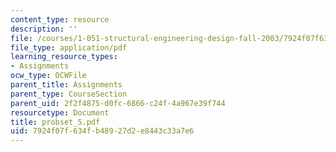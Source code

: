 ```yaml
---
content_type: resource
description: ''
file: /courses/1-051-structural-engineering-design-fall-2003/7924f07f634fb48927d2e8443c33a7e6_probset_5.pdf
file_type: application/pdf
learning_resource_types:
- Assignments
ocw_type: OCWFile
parent_title: Assignments
parent_type: CourseSection
parent_uid: 2f2f4875-d0fc-6866-c24f-4a967e39f744
resourcetype: Document
title: probset_5.pdf
uid: 7924f07f-634f-b489-27d2-e8443c33a7e6
---
```

